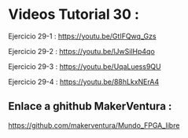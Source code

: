 

# Videos Tutorial 30 :

Ejercicio 29-1 : https://youtu.be/GtIFQwq_Gzs

Ejercicio 29-2 : https://youtu.be/lJwSilHp4qo

Ejercicio 29-3 : https://youtu.be/UqaLuess9QU

Ejercicio 29-4 : https://youtu.be/88hLkxNErA4



## Enlace a ghithub MakerVentura : 

https://github.com/makerventura/Mundo_FPGA_libre

